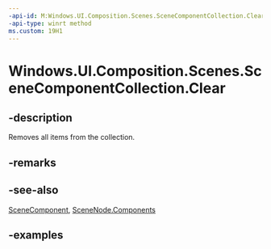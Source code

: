 ```yaml
---
-api-id: M:Windows.UI.Composition.Scenes.SceneComponentCollection.Clear
-api-type: winrt method
ms.custom: 19H1
---
```


<!-- Method syntax.
public void SceneComponentCollection.Clear()
-->

# Windows.UI.Composition.Scenes.SceneComponentCollection.Clear

## -description

Removes all items from the collection.



## -remarks

## -see-also

[SceneComponent](scenecomponent.md), [SceneNode.Components](scenenode_components.md)

## -examples

